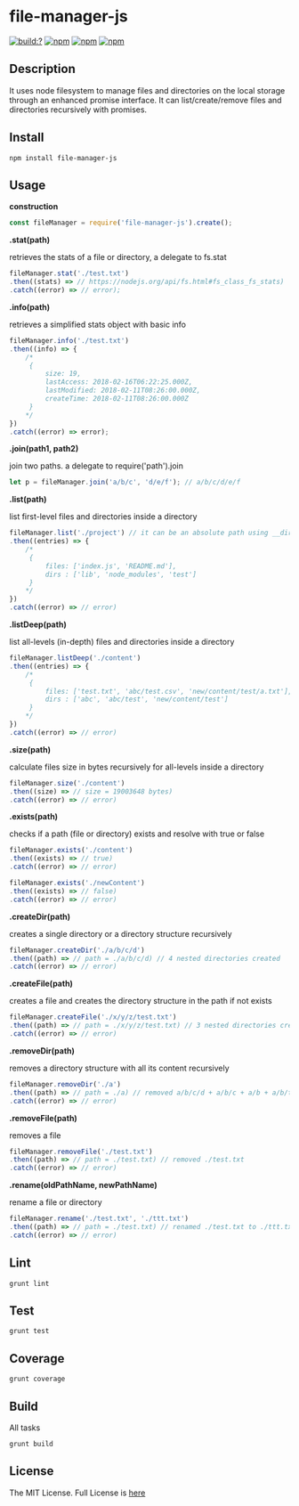# file-manager-js

[![build:?](https://travis-ci.org/eyas-ranjous/file-manager-js.svg?branch=master)](https://travis-ci.org/eyas-ranjous/file-manager-js) [![npm](https://img.shields.io/npm/dm/file-manager-js.svg)](https://www.npmjs.com/packages/file-manager-js) [![npm](https://img.shields.io/npm/v/file-manager-js.svg)](https://www.npmjs.com/package/file-manager-js) [![npm](https://img.shields.io/badge/node-%3E=%206.0-blue.svg)](https://www.npmjs.com/package/file-manager-js)

## Description 
It uses node filesystem to manage files and directories on the local storage through an enhanced promise interface. It can list/create/remove files and directories recursively with promises.

## Install
```
npm install file-manager-js
```

## Usage 

**construction**
```javascript
const fileManager = require('file-manager-js').create();
```

**.stat(path)**

retrieves the stats of a file or directory, a delegate to fs.stat
```javascript
fileManager.stat('./test.txt')
.then((stats) => // https://nodejs.org/api/fs.html#fs_class_fs_stats)
.catch((error) => // error);
```

**.info(path)**

retrieves a simplified stats object with basic info
```javascript
fileManager.info('./test.txt')
.then((info) => {
    /*
     {
         size: 19,
         lastAccess: 2018-02-16T06:22:25.000Z,
         lastModified: 2018-02-11T08:26:00.000Z,
         createTime: 2018-02-11T08:26:00.000Z
     }
    */
})
.catch((error) => error);
```

**.join(path1, path2)**

join two paths. a delegate to require('path').join 
```javascript
let p = fileManager.join('a/b/c', 'd/e/f'); // a/b/c/d/e/f
```

**.list(path)**

list first-level files and directories inside a directory 
```javascript
fileManager.list('./project') // it can be an absolute path using __dirname
.then((entries) => {
    /*
     {
         files: ['index.js', 'README.md'],
         dirs : ['lib', 'node_modules', 'test']
     }
    */
})
.catch((error) => // error)
```

**.listDeep(path)**

list all-levels (in-depth) files and directories inside a directory 
```javascript
fileManager.listDeep('./content')
.then((entries) => {
    /*
     {
         files: ['test.txt', 'abc/test.csv', 'new/content/test/a.txt'],
         dirs : ['abc', 'abc/test', 'new/content/test']
     }
    */
})
.catch((error) => // error)
```

**.size(path)**

calculate files size in bytes recursively for all-levels inside a directory
```javascript
fileManager.size('./content')
.then((size) => // size = 19003648 bytes)
.catch((error) => // error)
```

**.exists(path)**

checks if a path (file or directory) exists and resolve with true or false
```javascript
fileManager.exists('./content')
.then((exists) => // true)
.catch((error) => // error)

fileManager.exists('./newContent')
.then((exists) => // false)
.catch((error) => // error)
```

**.createDir(path)**

creates a single directory or a directory structure recursively
```javascript
fileManager.createDir('./a/b/c/d')
.then((path) => // path = ./a/b/c/d) // 4 nested directories created
.catch((error) => // error)
```

**.createFile(path)**

creates a file and creates the directory structure in the path if not exists
```javascript
fileManager.createFile('./x/y/z/test.txt')
.then((path) => // path = ./x/y/z/test.txt) // 3 nested directories created and 1 file
.catch((error) => // error)
```

**.removeDir(path)**

removes a directory structure with all its content recursively
```javascript
fileManager.removeDir('./a')
.then((path) => // path = ./a) // removed a/b/c/d + a/b/c + a/b + a/b/test.txt + a
.catch((error) => // error)
```

**.removeFile(path)**

removes a file
```javascript
fileManager.removeFile('./test.txt')
.then((path) => // path = ./test.txt) // removed ./test.txt
.catch((error) => // error)
```

**.rename(oldPathName, newPathName)**

rename a file or directory
```javascript
fileManager.rename('./test.txt', './ttt.txt')
.then((path) => // path = ./test.txt) // renamed ./test.txt to ./ttt.txt
.catch((error) => // error)
```

## Lint
```
grunt lint
```

## Test
```
grunt test
```

## Coverage
```
grunt coverage
```

## Build
All tasks
```
grunt build
```

## License
The MIT License. Full License is [here](https://github.com/eyas-ranjous/file-manager-js/blob/master/LICENSE)
